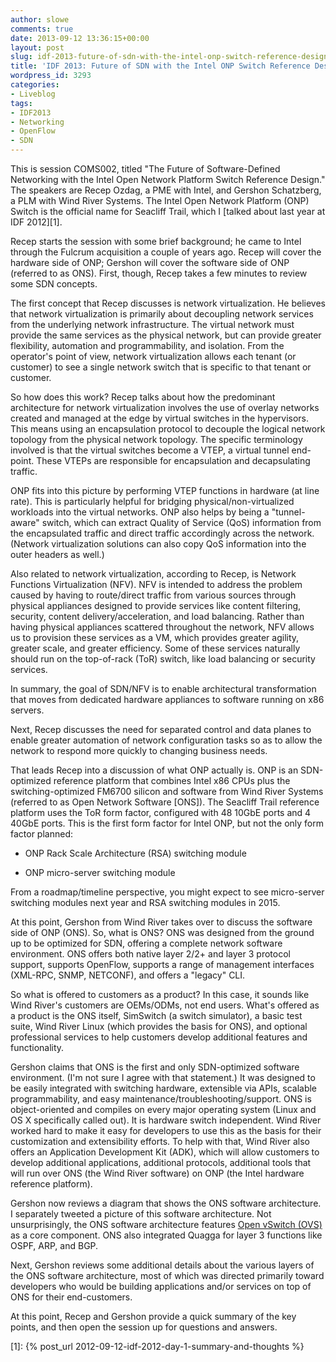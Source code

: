 ```yaml
---
author: slowe
comments: true
date: 2013-09-12 13:36:15+00:00
layout: post
slug: idf-2013-future-of-sdn-with-the-intel-onp-switch-reference-design
title: 'IDF 2013: Future of SDN with the Intel ONP Switch Reference Design'
wordpress_id: 3293
categories:
- Liveblog
tags:
- IDF2013
- Networking
- OpenFlow
- SDN
---
```


This is session COMS002, titled "The Future of Software-Defined Networking with the Intel Open Network Platform Switch Reference Design." The speakers are Recep Ozdag, a PME with Intel, and Gershon Schatzberg, a PLM with Wind River Systems. The Intel Open Network Platform (ONP) Switch is the official name for Seacliff Trail, which I [talked about last year at IDF 2012][1].

Recep starts the session with some brief background; he came to Intel through the Fulcrum acquisition a couple of years ago. Recep will cover the hardware side of ONP; Gershon will cover the software side of ONP (referred to as ONS). First, though, Recep takes a few minutes to review some SDN concepts.

The first concept that Recep discusses is network virtualization. He believes that network virtualization is primarily about decoupling network services from the underlying network infrastructure. The virtual network must provide the same services as the physical network, but can provide greater flexibility, automation and programmability, and isolation. From the operator's point of view, network virtualization allows each tenant (or customer) to see a single network switch that is specific to that tenant or customer.

So how does this work? Recep talks about how the predominant architecture for network virtualization involves the use of overlay networks created and managed at the edge by virtual switches in the hypervisors. This means using an encapsulation protocol to decouple the logical network topology from the physical network topology. The specific terminology involved is that the virtual switches become a VTEP, a virtual tunnel end-point. These VTEPs are responsible for encapsulation and decapsulating traffic.

ONP fits into this picture by performing VTEP functions in hardware (at line rate). This is particularly helpful for bridging physical/non-virtualized workloads into the virtual networks. ONP also helps by being a "tunnel-aware" switch, which can extract Quality of Service (QoS) information from the encapsulated traffic and direct traffic accordingly across the network. (Network virtualization solutions can also copy QoS information into the outer headers as well.)

Also related to network virtualization, according to Recep, is Network Functions Virtualization (NFV). NFV is intended to address the problem caused by having to route/direct traffic from various sources through physical appliances designed to provide services like content filtering, security, content delivery/acceleration, and load balancing. Rather than having physical appliances scattered throughout the network, NFV allows us to provision these services as a VM, which provides greater agility, greater scale, and greater efficiency. Some of these services naturally should run on the top-of-rack (ToR) switch, like load balancing or security services.

In summary, the goal of SDN/NFV is to enable architectural transformation that moves from dedicated hardware appliances to software running on x86 servers.

Next, Recep discusses the need for separated control and data planes to enable greater automation of network configuration tasks so as to allow the network to respond more quickly to changing business needs.

That leads Recep into a discussion of what ONP actually is. ONP is an SDN-optimized reference platform that combines Intel x86 CPUs plus the switching-optimized FM6700 silicon and software from Wind River Systems (referred to as Open Network Software [ONS]). The Seacliff Trail reference platform uses the ToR form factor, configured with 48 10GbE ports and 4 40GbE ports. This is the first form factor for Intel ONP, but not the only form factor planned:

* ONP Rack Scale Architecture (RSA) switching module

* ONP micro-server switching module

From a roadmap/timeline perspective, you might expect to see micro-server switching modules next year and RSA switching modules in 2015.

At this point, Gershon from Wind River takes over to discuss the software side of ONP (ONS). So, what is ONS? ONS was designed from the ground up to be optimized for SDN, offering a complete network software environment. ONS offers both native layer 2/2+ and layer 3 protocol support, supports OpenFlow, supports a range of management interfaces (XML-RPC, SNMP, NETCONF), and offers a "legacy" CLI.

So what is offered to customers as a product? In this case, it sounds like Wind River's customers are OEMs/ODMs, not end users. What's offered as a product is the ONS itself, SimSwitch (a switch simulator), a basic test suite, Wind River Linux (which provides the basis for ONS), and optional professional services to help customers develop additional features and functionality.

Gershon claims that ONS is the first and only SDN-optimized software environment. (I'm not sure I agree with that statement.) It was designed to be easily integrated with switching hardware, extensible via APIs, scalable programmability, and easy maintenance/troubleshooting/support. ONS is object-oriented and compiles on every major operating system (Linux and OS X specifically called out). It is hardware switch independent. Wind River worked hard to make it easy for developers to use this as the basis for their customization and extensibility efforts. To help with that, Wind River also offers an Application Development Kit (ADK), which will allow customers to develop additional applications, additional protocols, additional tools that will run over ONS (the Wind River software) on ONP (the Intel hardware reference platform).

Gershon now reviews a diagram that shows the ONS software architecture. I separately tweeted a picture of this software architecture. Not unsurprisingly, the ONS software architecture features [Open vSwitch (OVS)](http://openvswitch.org/) as a core component. ONS also integrated Quagga for layer 3 functions like OSPF, ARP, and BGP.

Next, Gershon reviews some additional details about the various layers of the ONS software architecture, most of which was directed primarily toward developers who would be building applications and/or services on top of ONS for their end-customers.

At this point, Recep and Gershon provide a quick summary of the key points, and then open the session up for questions and answers.

[1]: {% post_url 2012-09-12-idf-2012-day-1-summary-and-thoughts %}
